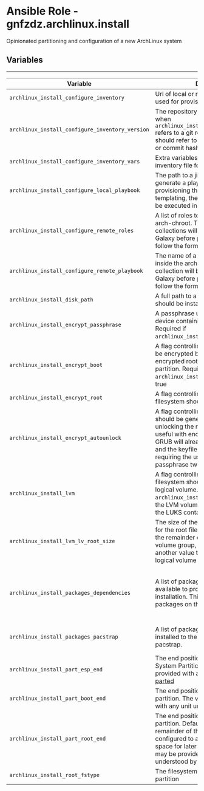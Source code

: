 # Ansible Role - gnfzdz.archlinux.install

Opinionated partitioning and configuration of a new ArchLinux system

## Variables
-------

Variable | Description | Type | Default
-------- | ----------- | -------- | --------
`archlinux_install_configure_inventory` | Url of local or remote inventory to be used for provisioning the system. | str | N/A
`archlinux_install_configure_inventory_version` | The repository version to checkout when `archlinux_install_configure_inventory` refers to a git repository. The value should refer to an existing branch, tag or commit hash.  | str | main
`archlinux_install_configure_inventory_vars` | Extra variables to be written into an inventory file for use in provisioning | dict | {}
`archlinux_install_configure_local_playbook` | The path to a jinja template used to generate a playbook used for provisioning the system. After templating, the resulting playbook will be executed inside the chroot. | str | N/A
`archlinux_install_configure_remote_roles` | A list of roles to execute inside the arch-chroot. The corresponding collections will be installed from Ansible Galaxy before proceeding. Assumed to follow the format <prefix>.<collection>.<role> | list of str | gnfzdz.base.all<br>gnfzdz.security.all<br>gnfzdz.network.all<br>gnfzdz.storage.all
`archlinux_install_configure_remote_playbook` | The name of a playbook to be executed inside the arch-chroot. The owning collection will be installed from Ansible Galaxy before proceeding. Assumed to follow the format <prefix>.<collection>.<role> | str | N/A
`archlinux_install_disk_path` | A full path to a disk where ArchLinux should be installed | str | N/A
`archlinux_install_encrypt_passphrase` | A passphrase used to unlock the luks device containing the root filesystem. Required if `archlinux_install_encrypt_root` is true | str | N/A
`archlinux_install_encrypt_boot` | A flag controlling whether /boot should be encrypted by placing it inside the encrypted root rather than a separate partition. Requires `archlinux_install_encrypt_root` to be true | bool | Yes
`archlinux_install_encrypt_root` | A flag controlling whether the root filesystem should be encrypted. | bool | Yes
`archlinux_install_encrypt_autounlock` | A flag controlling whether a keyfile should be generated capable of unlocking the root filesystem. Primarily useful with encrypted /boot where GRUB will already require a passphrase and the keyfile may be used to prevent requiring the user to input their passphrase twice. | "{{ archlinux_install_encrypt_boot }}"
`archlinux_install_lvm` | A flag controlling whether the root filesystem should be placed on a LVM logical volume. If `archlinux_install_encrypt_root` is true, the LVM volume will be nested within the LUKS container. |  Yes
`archlinux_install_lvm_lv_root_size` | The size of the created logical volume for the root filesystem. Defaults to using the remainder of available space in the volume group, but you may provide another value to reserve space for later logical volume creation. | "100%FREE"
`archlinux_install_packages_dependencies` | A list of packages that must be available to proceed wtih the installation. This does not install these packages on the target arch installation. | list of str | arch-install-scripts<br>parted<br>dosfstools<br>btrfs-progs<br>cryptsetup<br>lvm2
`archlinux_install_packages_pacstrap` | A list of packages that should be installed to the new system usin pacstrap. | list of str | base<br>base-devel<br>python<br>ansible
`archlinux_install_part_esp_end` | The end position of the created EFI System Partition. The value may be provided with any unit understood by [parted](https://linux.die.net/man/8/parted) | str | "1024MiB"
`archlinux_install_part_boot_end` | The end position of the created boot partition. The value may be provided with any unit understood by [parted](https://linux.die.net/man/8/parted) | str| "512MiB"
`archlinux_install_part_root_end` | The end position of the created root partition. Defaults to using the remainder of the disk, but may be configured to a smaller value to reserve space for later partitioning. The value may be provided with any unit understood by [parted](https://linux.die.net/man/8/parted) | str | "100%"
`archlinux_install_root_fstype` | The filesystem type to format the root partition | str | btrfs
